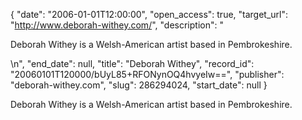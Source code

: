 {
  "date": "2006-01-01T12:00:00", 
  "open_access": true, 
  "target_url": "http://www.deborah-withey.com/", 
  "description": "<p>Deborah Withey is a Welsh-American artist based in Pembrokeshire.</p>\n", 
  "end_date": null, 
  "title": "Deborah Withey", 
  "record_id": "20060101T120000/bUyL85+RFONynOQ4hvyeIw==", 
  "publisher": "deborah-withey.com", 
  "slug": 286294024, 
  "start_date": null
}

<p>Deborah Withey is a Welsh-American artist based in Pembrokeshire.</p>
